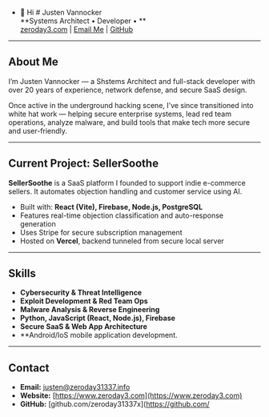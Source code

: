 - 👋 Hi # Justen Vannocker  
**Systems Architect • Developer • **  
[zeroday3.com](https://www.zeroday3.com) | [Email Me](mailto:justen@zeroday31337.info) | [GitHub](https://github.com/zeroday31337)

---

## About Me

I’m Justen Vannocker — a Shstems Architect  and full-stack developer with over 20 years of experience, network defense, and secure SaaS design.

Once active in the underground hacking scene, I’ve since transitioned into white hat work — helping secure enterprise systems,
lead red team operations, analyze malware, and build tools that make tech more secure and user-friendly.

---

## Current Project: SellerSoothe

**SellerSoothe** is a SaaS platform I founded to support indie e-commerce sellers. It automates objection handling and customer service using AI.

- Built with: **React (Vite), Firebase, Node.js, PostgreSQL**
- Features real-time objection classification and auto-response generation
- Uses Stripe for secure subscription management
- Hosted on **Vercel**, backend tunneled from secure local server

---

## Skills

- **Cybersecurity & Threat Intelligence**
- **Exploit Development & Red Team Ops**
- **Malware Analysis & Reverse Engineering**
- **Python, JavaScript (React, Node.js), Firebase**
- **Secure SaaS & Web App Architecture**
- **Android/IoS mobile application development.
---

## Contact

- **Email:** [justen@zeroday31337.info](mailto:justen@zeroday31337.info)  
- **Website:** [https://www.zeroday3.com](https://www.zeroday3.com)  
- **GitHub:** [github.com/zeroday31337x](https://github.com/
